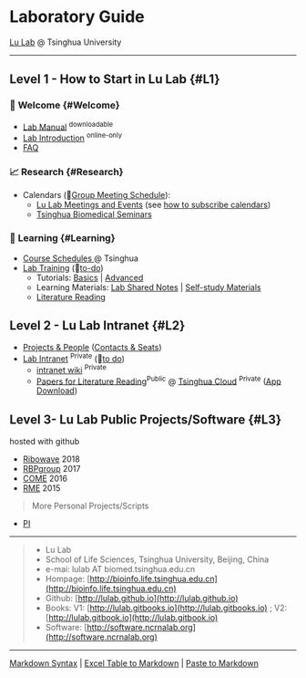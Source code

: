 # Laboratory Guide 

[Lu Lab](http://bioinfo.life.tsinghua.edu.cn) @ Tsinghua University

---

## Level 1 - How to Start in Lu Lab {#L1}

### 🎉 **Welcome** {#Welcome}

* [Lab Manual](https://cloud.tsinghua.edu.cn/f/d48e8cdb0803439186ca/) <sup>downloadable</sup>
* [Lab Introduction](https://www.jianguoyun.com/p/DTwqZJAQsJbvBRj2s2U) <sup>online-only</sup>
* [FAQ](https://lulab.github.io/FAQ)

### 📈 **Research** {#Research}

* Calendars (🚩[Group Meeting Schedule](https://cloud.tsinghua.edu.cn/f/785257061e59411fbbfd/)):
  * [Lu Lab Meetings and Events](https://calendar.google.com/calendar/embed?src=rhfq9d5sr46lqjpg3vd1ncbosc%40group.calendar.google.com&ctz=Asia%2FShanghai) \(see [how to subscribe calendars](https://lulab.github.io/cal)\)
  * [Tsinghua Biomedical Seminars](https://calendar.google.com/calendar/embed?src=hrabiq5okeupg1tfnpa7g9qqr0%40group.calendar.google.com&ctz=Asia%2FShanghai)

### 📖 **Learning**  {#Learning}

* [Course Schedules ](https://lulab.github.io/courses) @ Tsinghua
* [Lab Training](https://lulab.github.io/training) (🚩[to-do](https://github.com/lulab/training/projects/1?fullscreen=true))
   * Tutorials: [Basics](https://lulab.gitbooks.io/teaching)  \|  [Advanced](https://lulab.gitbook.io/training)
   * Learning Materials: [Lab Shared Notes](https://www.evernote.com/pub/luzhiustc/lulabsharednotes) \| [Self-study Materials](https://cloud.tsinghua.edu.cn/d/e63019c19d59449992fc/)
   * [Literature Reading](https://cloud.tsinghua.edu.cn/d/d2b6ca8a4cce49438f59/) 


## Level 2 - Lu Lab Intranet {#L2}

* [Projects & People](https://www.evernote.com/l/ABIzDmxWoeZDC4T3dMoiGqzgNYENpX3Nvl0) ([Contacts & Seats](https://www.icloud.com/numbers/0jOfAXxHScDY51I-g0RwT1YKQ))
* [Lab Intranet](http://lulab.github.io/intranet) <sup>Private</sup> (🚩[to do](https://github.com/lulab/intranet/projects/1?fullscreen=true))
  * [intranet wiki](https://github.com/lulab/intranet/wiki) <sup>Private</sup>
  * [Papers for Literature Reading](https://cloud.tsinghua.edu.cn/d/d2b6ca8a4cce49438f59/)<sup>Public</sup>  @ [Tsinghua Cloud](https://cloud.tsinghua.edu.cn) <sup>Private</sup> ([App Download](https://www.seafile.com/download))





## Level 3- Lu Lab Public Projects/Software {#L3}
hosted with github

* [Ribowave](http://lulab.github.io/Ribowave) 2018
* [RBPgroup](https://github.com/lulab/RBPgroup) 2017
* [COME](https://github.com/lulab/COME) 2016
* [RME](https://github.com/lulab/RME) 2015

> More Personal Projects/Scripts

* [PI](http://urluzhi.github.io/scripts) 


---

> * Lu Lab
> * School of Life Sciences, Tsinghua University, Beijing, China
> * e-mai: lulab AT biomed.tsinghua.edu.cn
> * Hompage: [http://bioinfo.life.tsinghua.edu.cn](http://bioinfo.life.tsinghua.edu.cn)
> * Github: [http://lulab.github.io](http://lulab.github.io)
> * Books: V1: [http://lulab.gitbooks.io](http://lulab.gitbooks.io) ; V2: [http://lulab.gitbook.io](http://lulab.gitbook.io)
> * Software: [http://software.ncrnalab.org](http://software.ncrnalab.org)


---

[Markdown Syntax](https://github.com/adam-p/markdown-here/wiki/Markdown-Cheatsheet) \| [Excel Table to Markdown](https://www.tablesgenerator.com/markdown_tables) \| [Paste to Markdown](https://euangoddard.github.io/clipboard2markdown/)


